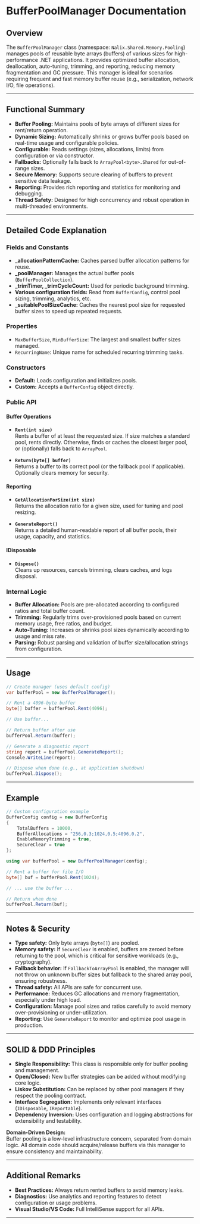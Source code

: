 # BufferPoolManager Documentation

## Overview

The `BufferPoolManager` class (namespace: `Nalix.Shared.Memory.Pooling`) manages pools of reusable byte arrays (buffers) of various sizes for high-performance .NET applications. It provides optimized buffer allocation, deallocation, auto-tuning, trimming, and reporting, reducing memory fragmentation and GC pressure. This manager is ideal for scenarios requiring frequent and fast memory buffer reuse (e.g., serialization, network I/O, file operations).

---

## Functional Summary

- **Buffer Pooling:** Maintains pools of byte arrays of different sizes for rent/return operation.
- **Dynamic Sizing:** Automatically shrinks or grows buffer pools based on real-time usage and configurable policies.
- **Configurable:** Reads settings (sizes, allocations, limits) from configuration or via constructor.
- **Fallbacks:** Optionally falls back to `ArrayPool<byte>.Shared` for out-of-range sizes.
- **Secure Memory:** Supports secure clearing of buffers to prevent sensitive data leakage.
- **Reporting:** Provides rich reporting and statistics for monitoring and debugging.
- **Thread Safety:** Designed for high concurrency and robust operation in multi-threaded environments.

---

## Detailed Code Explanation

### Fields and Constants

- **_allocationPatternCache:** Caches parsed buffer allocation patterns for reuse.
- **_poolManager:** Manages the actual buffer pools (`BufferPoolCollection`).
- **_trimTimer, _trimCycleCount:** Used for periodic background trimming.
- **Various configuration fields:** Read from `BufferConfig`, control pool sizing, trimming, analytics, etc.
- **_suitablePoolSizeCache:** Caches the nearest pool size for requested buffer sizes to speed up repeated requests.

### Properties

- `MaxBufferSize`, `MinBufferSize`: The largest and smallest buffer sizes managed.
- `RecurringName`: Unique name for scheduled recurring trimming tasks.

### Constructors

- **Default:** Loads configuration and initializes pools.
- **Custom:** Accepts a `BufferConfig` object directly.

### Public API

#### Buffer Operations

- **`Rent(int size)`**  
  Rents a buffer of at least the requested size. If size matches a standard pool, rents directly. Otherwise, finds or caches the closest larger pool, or (optionally) falls back to `ArrayPool`.

- **`Return(byte[] buffer)`**  
  Returns a buffer to its correct pool (or the fallback pool if applicable). Optionally clears memory for security.

#### Reporting

- **`GetAllocationForSize(int size)`**  
  Returns the allocation ratio for a given size, used for tuning and pool resizing.

- **`GenerateReport()`**  
  Returns a detailed human-readable report of all buffer pools, their usage, capacity, and statistics.

#### IDisposable

- **`Dispose()`**  
  Cleans up resources, cancels trimming, clears caches, and logs disposal.

### Internal Logic

- **Buffer Allocation:** Pools are pre-allocated according to configured ratios and total buffer count.
- **Trimming:** Regularly trims over-provisioned pools based on current memory usage, free ratios, and budget.
- **Auto-Tuning:** Increases or shrinks pool sizes dynamically according to usage and miss rate.
- **Parsing:** Robust parsing and validation of buffer size/allocation strings from configuration.

---

## Usage

```csharp
// Create manager (uses default config)
var bufferPool = new BufferPoolManager();

// Rent a 4096-byte buffer
byte[] buffer = bufferPool.Rent(4096);

// Use buffer...

// Return buffer after use
bufferPool.Return(buffer);

// Generate a diagnostic report
string report = bufferPool.GenerateReport();
Console.WriteLine(report);

// Dispose when done (e.g., at application shutdown)
bufferPool.Dispose();
```

---

## Example

```csharp
// Custom configuration example
BufferConfig config = new BufferConfig
{
    TotalBuffers = 10000,
    BufferAllocations = "256,0.3;1024,0.5;4096,0.2",
    EnableMemoryTrimming = true,
    SecureClear = true
};

using var bufferPool = new BufferPoolManager(config);

// Rent a buffer for file I/O
byte[] buf = bufferPool.Rent(1024);

// ... use the buffer ...

// Return when done
bufferPool.Return(buf);
```

---

## Notes & Security

- **Type safety:** Only byte arrays (`byte[]`) are pooled.
- **Memory safety:** If `SecureClear` is enabled, buffers are zeroed before returning to the pool, which is critical for sensitive workloads (e.g., cryptography).
- **Fallback behavior:** If `FallbackToArrayPool` is enabled, the manager will not throw on unknown buffer sizes but fallback to the shared array pool, ensuring robustness.
- **Thread safety:** All APIs are safe for concurrent use.
- **Performance:** Reduces GC allocations and memory fragmentation, especially under high load.
- **Configuration:** Manage pool sizes and ratios carefully to avoid memory over-provisioning or under-utilization.
- **Reporting:** Use `GenerateReport` to monitor and optimize pool usage in production.

---

## SOLID & DDD Principles

- **Single Responsibility:** This class is responsible only for buffer pooling and management.
- **Open/Closed:** New buffer strategies can be added without modifying core logic.
- **Liskov Substitution:** Can be replaced by other pool managers if they respect the pooling contract.
- **Interface Segregation:** Implements only relevant interfaces (`IDisposable`, `IReportable`).
- **Dependency Inversion:** Uses configuration and logging abstractions for extensibility and testability.

**Domain-Driven Design:**  
Buffer pooling is a low-level infrastructure concern, separated from domain logic. All domain code should acquire/release buffers via this manager to ensure consistency and maintainability.

---

## Additional Remarks

- **Best Practices:** Always return rented buffers to avoid memory leaks.
- **Diagnostics:** Use analytics and reporting features to detect configuration or usage problems.
- **Visual Studio/VS Code:** Full IntelliSense support for all APIs.

---
